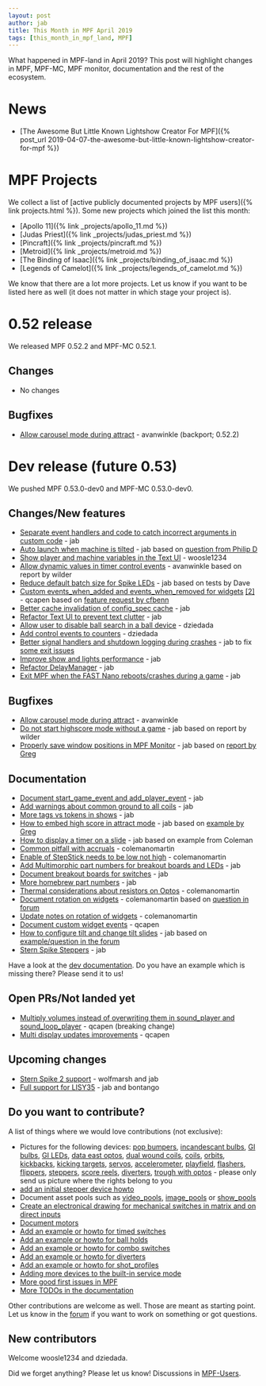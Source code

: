 ```yaml
---
layout: post
author: jab
title: This Month in MPF April 2019
tags: [this_month_in_mpf_land, MPF]
---
```

What happened in MPF-land in April 2019?
This post will highlight changes in MPF, MPF-MC, MPF monitor, documentation
and the rest of the ecosystem.

# News

* [The Awesome But Little Known Lightshow Creator For MPF]({% post_url 2019-04-07-the-awesome-but-little-known-lightshow-creator-for-mpf %}) 

# MPF Projects

We collect a list of [active publicly documented projects by MPF users]({% link projects.html %}).
Some new projects which joined the list this month:

* [Apollo 11]({% link _projects/apollo_11.md %})
* [Judas Priest]({% link _projects/judas_priest.md %})
* [Pincraft]({% link _projects/pincraft.md %})
* [Metroid]({% link _projects/metroid.md %})
* [The Binding of Isaac]({% link _projects/binding_of_isaac.md %})
* [Legends of Camelot]({% link _projects/legends_of_camelot.md %})

We know that there are a lot more projects. Let us know if you want to be listed here as well (it does not matter in which stage your project is).

# 0.52 release

We released MPF 0.52.2 and MPF-MC 0.52.1.

## Changes

* No changes

## Bugfixes

* [Allow carousel mode during attract](https://github.com/missionpinball/mpf/pull/1326) - avanwinkle (backport; 0.52.2) 

# Dev release (future 0.53)

We pushed MPF 0.53.0-dev0 and MPF-MC 0.53.0-dev0.

## Changes/New features

* [Separate event handlers and code to catch incorrect arguments in custom code](https://github.com/missionpinball/mpf/pull/1327) - jab
* [Auto launch when machine is tilted](https://github.com/missionpinball/mpf/pull/1330) - jab based on [question from Philip D](https://groups.google.com/forum/#!topic/mpf-users/rjDghM-2XXk)
* [Show player and machine variables in the Text UI](https://github.com/missionpinball/mpf/pull/1328) - woosle1234
* [Allow dynamic values in timer control events](https://github.com/missionpinball/mpf/pull/1337) - avanwinkle based on report by wilder
* [Reduce default batch size for Spike LEDs](https://github.com/missionpinball/mpf/commit/e3ad5dded06c820db2ec38cbccdc3ed8f683480a) - jab based on tests by Dave
* [Custom events_when_added and events_when_removed for widgets](https://github.com/missionpinball/mpf-mc/pull/372) [[2]](https://github.com/missionpinball/mpf/pull/1338) - qcapen based on [feature request by cfbenn](https://github.com/missionpinball/mpf/issues/1332)
* [Better cache invalidation of config_spec cache](https://github.com/missionpinball/mpf/commit/d806ceecb0a53e61d3726471008611b229fb4fd7) - jab
* [Refactor Text UI to prevent text clutter](https://github.com/missionpinball/mpf/pull/1339) - jab
* [Allow user to disable ball search in a ball device](https://github.com/missionpinball/mpf/pull/1341) -  dziedada
* [Add control events to counters](https://github.com/missionpinball/mpf/pull/1342) - dziedada
* [Better signal handlers and shutdown logging during crashes](https://github.com/missionpinball/mpf/pull/1347) - jab to fix [some exit issues](https://groups.google.com/forum/#!topic/mpf-users/98apwhX_rMo)
* [Improve show and lights performance](https://github.com/missionpinball/mpf/pull/1346) - jab
* [Refactor DelayManager](https://github.com/missionpinball/mpf/pull/1344) - jab
* [Exit MPF when the FAST Nano reboots/crashes during a game](https://github.com/missionpinball/mpf/pull/1343) - jab

## Bugfixes

* [Allow carousel mode during attract](https://github.com/missionpinball/mpf/pull/1325) - avanwinkle
* [Do not start highscore mode without a game](https://github.com/missionpinball/mpf/pull/1331) - jab based on report by wilder
* [Properly save window positions in MPF Monitor](https://github.com/missionpinball/mpf-monitor/commit/79bb049101b62bf846c4451ac462b0d0a4a7acaf) - jab based on [report by Greg](https://groups.google.com/forum/#!topic/mpf-users/JXB5Pv26Ces)

## Documentation

* [Document start_game_event and add_player_event](https://github.com/missionpinball/mpf-docs/commit/49b4bd34e1a8d675115c99bac1a05c9054921928) - jab
* [Add warnings about common ground to all coils](https://github.com/missionpinball/mpf-docs/commit/13efc1612aff5308239972383b7403bede0f8f3a) - jab 
* [More tags vs tokens in shows](https://github.com/missionpinball/mpf-docs/commit/3441c61471772745c299389481ff7d03945e5872) - jab
* [How to embed high score in attract mode](https://github.com/missionpinball/mpf-docs/commit/aa7fb941fbd39ab9d10c66735f4bb5de7493a94a) - jab based on [example by Greg](https://groups.google.com/forum/#!topic/mpf-users/TGp86erLGKc)
* [How to display a timer on a slide](https://github.com/missionpinball/mpf-docs/commit/5f9b640d36af055051adf15dba0ea2a0735f1dcd) - jab based on example from Coleman
* [Common pitfall with accruals](https://github.com/missionpinball/mpf-docs/pull/215) - colemanomartin
* [Enable of StepStick needs to be low not high](https://github.com/missionpinball/mpf-docs/pull/207) - colemanomartin
* [Add Multimorphic part numbers for breakout boards and LEDs](https://github.com/missionpinball/mpf-docs/commit/3482321d29872d1555399d345e2cc9e5c62f08c7) - jab
* [Document breakout boards for switches](https://github.com/missionpinball/mpf-docs/commit/7a6afed328a0ebfbe61bdafcd4cc5d7a9f51edef) - jab
* [More homebrew part numbers](https://github.com/missionpinball/mpf-docs/commit/49b398350341a8f781cbcf1e96647f8684c34cc8) - jab
* [Thermal considerations about resistors on Optos](https://github.com/missionpinball/mpf-docs/pull/216) - colemanomartin
* [Document rotation on widgets](https://github.com/missionpinball/mpf-docs/pull/218) - colemanomartin based on [question in forum](https://groups.google.com/forum/#!topic/mpf-users/v2uAIPbz8nA)
* [Update notes on rotation of widgets](https://github.com/missionpinball/mpf-docs/pull/217) - colemanomartin
* [Document custom widget events](https://github.com/missionpinball/mpf-docs/commit/497a4f53cf174bb2814680a1ded7875194ca9d0a) - qcapen 
* [How to configure tilt and change tilt slides](https://github.com/missionpinball/mpf-docs/commit/ec47267b2ace174480f7e90dc6875bafcc863203) - jab based on [example/question in the forum](https://groups.google.com/forum/#!topic/mpf-users/iHZxy9_eHPk)
* [Stern Spike Steppers](https://github.com/missionpinball/mpf-docs/commit/3aa75dc6c3bc47b5b56d32ee89f18b900b135e68) - jab

Have a look at the [dev documentation](http://docs.missionpinball.org/en/dev/).
Do you have an example which is missing there? Please send it to us!

## Open PRs/Not landed yet

* [Multiply volumes instead of overwriting them in sound_player and sound_loop_player](https://github.com/missionpinball/mpf-mc/pull/333) - qcapen (breaking change)
* [Multi display updates improvements](https://github.com/missionpinball/mpf-mc/pull/323) - qcapen

## Upcoming changes

* [Stern Spike 2 support](https://github.com/missionpinball/mpf/issues/1246) - wolfmarsh and jab
* [Full support for LISY35](https://github.com/missionpinball/mpf/issues/1218) - jab and bontango

## Do you want to contribute?

A list of things where we would love contributions (not exclusive):

* Pictures for the following devices: [pop bumpers](http://docs.missionpinball.org/en/dev/mechs/pop_bumpers/index.html),
  [incandescant bulbs](http://docs.missionpinball.org/en/dev/mechs/lights/matrix_lights.html),
  [GI bulbs](http://docs.missionpinball.org/en/dev/mechs/lights/gis.html),
  [GI LEDs](http://docs.missionpinball.org/en/dev/mechs/lights/gis.html),
  [data east optos](docs.missionpinball.org/en/dev/mechs/switches/optos.html),
  [dual wound coils](http://docs.missionpinball.org/en/dev/mechs/coils/dual_wound_coils.html),
  [coils](http://docs.missionpinball.org/en/dev/mechs/coils/index.html),
  [orbits](http://docs.missionpinball.org/en/dev/mechs/loops/index.html),
  [kickbacks](http://docs.missionpinball.org/en/dev/mechs/kickbacks/index.html),
  [kicking targets](http://docs.missionpinball.org/en/dev/mechs/targets/kicking_targets/index.html),
  [servos](http://docs.missionpinball.org/en/dev/mechs/servos/index.html),
  [accelerometer](http://docs.missionpinball.org/en/dev/mechs/accelerometers/index.html),
  [playfield](http://docs.missionpinball.org/en/dev/mechs/playfields/index.html),
  [flashers](http://docs.missionpinball.org/en/dev/mechs/lights/flashers.html),
  [flippers](http://docs.missionpinball.org/en/dev/mechs/flippers/index.html),
  [steppers](http://docs.missionpinball.org/en/dev/mechs/steppers/index.html),
  [score reels](http://docs.missionpinball.org/en/dev/mechs/score_reels/index.html),
  [diverters](http://docs.missionpinball.org/en/dev/mechs/diverters/index.html),
  [trough with optos](http://docs.missionpinball.org/en/dev/mechs/troughs/index.html) - please only send us picture where the rights belong to you
* [add an initial stepper device howto](http://docs.missionpinball.org/en/dev/mechs/steppers/index.html)
* Document asset pools such as [video_pools](http://docs.missionpinball.org/en/dev/config/video_pools.html), [image_pools](http://docs.missionpinball.org/en/dev/config/image_pools.html) or [show_pools](http://docs.missionpinball.org/en/dev/config/show_pools.html)
* [Create an electronical drawing for mechanical switches in matrix and on direct inputs](http://docs.missionpinball.org/en/dev/mechs/switches/mechanical_switches.html)
* [Document motors](http://docs.missionpinball.org/en/dev/mechs/motors/index.html)
* [Add an example or howto for timed switches](http://docs.missionpinball.org/en/dev/game_logic/timed_switches/index.html)
* [Add an example or howto for ball holds](http://docs.missionpinball.org/en/dev/game_logic/ball_holds/index.html)
* [Add an example or howto for combo switches](http://docs.missionpinball.org/en/dev/game_logic/combo_switches/index.html)
* [Add an example or howto for diverters](http://docs.missionpinball.org/en/dev/mechs/diverters/index.html)
* [Add an example or howto for shot_profiles](http://docs.missionpinball.org/en/dev/game_logic/shots/shot_profiles.html)
* [Adding more devices to the built-in service mode](https://github.com/missionpinball/mpf/issues/693)
* [More good first issues in MPF](https://github.com/missionpinball/mpf/issues?q=is%3Aissue+is%3Aopen+label%3A%22good+first+issue%22)
* [More TODOs in the documentation](http://docs.missionpinball.org/en/dev/search.html?q=help_us_to_write_it&check_keywords=yes&area=default)

Other contributions are welcome as well.
Those are meant as starting point.
Let us know in the [forum](https://groups.google.com/forum/#!forum/mpf-users)
if you want to work on something or got questions.

## New contributors

Welcome woosle1234 and dziedada.

Did we forget anything? Please let us know!
Discussions in [MPF-Users](https://groups.google.com/forum/#!forum/mpf-users).

